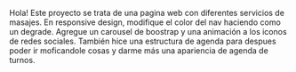 Hola! 
Este proyecto se trata de una pagina web con diferentes servicios de masajes.
En responsive design, modifique el color del nav haciendo como un degrade. Agregue un carousel de boostrap y una animación a los iconos de redes sociales. También hice una estructura de agenda para despues poder ir moficandole cosas y darme más una apariencia de agenda de turnos.